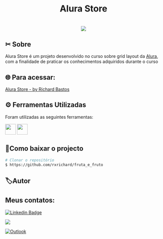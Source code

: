 
<h1 align="center">
    <p>Alura Store</p>
</h1>


<h1 align="center">
    <img src="https://ik.imagekit.io/rxrichard/alura-store_0-9pvzVyP.png" >
</h1>

## ✂ Sobre

Alura Store é um projeto desenvolvido no curso sobre grid layout da [Alura](https://www.alura.com.br/), com a finalidade de praticar os conhecimentos adquiridos durante o curso 

## 🌐 Para acessar: 

[Alura Store -  by Richard Bastos](https://rxrichard.github.io/fruta_e_fruto/)


## ⚙️ Ferramentas Utilizadas

Foram utilizadas as seguintes ferramentas:
<p class="row">
<img src="https://logodownload.org/wp-content/uploads/2016/10/html5-logo-8.png" width="34px"> 
<img src="https://cdn4.iconfinder.com/data/icons/social-media-logos-6/512/121-css3-512.png" width="34px" height="34px"> 
</p>

## 📂Como baixar o projecto

```bash
# Clonar o repositório
$ https://github.com/rxrichard/fruta_e_fruto
````


## 🏷Autor
 
<h2>Meus contatos: </h2>
    
[![Linkedin Badge ](https://img.shields.io/badge/-LinkedIn-blue?style=for-the-badge&logo=Linkedin&logoColor=white&link=https://www.linkedin.com/in/rxrichard/) ](https://www.linkedin.com/in/rxrichard/)

<a href="https://api.whatsapp.com/send?phone=5511974490549" alt="WhatsApp">
  <img src="https://img.shields.io/badge/-whatsapp-25d366?style=for-the-badge&logo=whatsapp&logoColor=white&link=https://api.whatsapp.com/send?phone=5511974490549"/></a>

[![Outlook](https://img.shields.io/badge/-outlook-2196f3?style=for-the-badge&logo=outlook&logoColor=white&link=mailto:rxrichard@outlook.com.br)](mailto:rxrichard@outlook.com.br)
